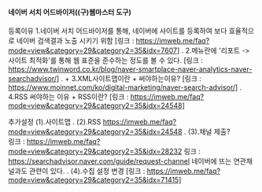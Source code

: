 #### 네이버 서치 어드바이저((구)웹마스터 도구)

등록이유
    1.네이버 서치 어드바이저를 통해, 네이버에 사이트를 등록하여 보다 효율적으로 네이버 검색결과 노출 시키기 위함
    [링크 : https://imweb.me/faq?mode=view&category=29&category2=35&idx=7607]
.
    2.메뉴란에 '리포트 -> 사이트 최적화'를 통해 웹 표준을 준수하는 정도를 볼 수 있다.
    [링크 : https://www.twinword.co.kr/blog/naver-smartplace-naver-analytics-naver-searchadvisor/]
.
+
    3.XML사이트맵이란 + 써야하는이유?
    [링크 : https://www.moinnet.com/ko/digital-marketing/naver-search-advisor/]
.
    4.RSS 써야하는 이유 + RSS이란?
    [링크 : https://imweb.me/faq?mode=view&category=29&category2=35&idx=24548]
        
추가설정
    (1).사이트맵
.
    (2).RSS    https://imweb.me/faq?mode=view&category=29&category2=35&idx=24548
.
    (3).채널 제출?    
    링크 : https://imweb.me/faq?mode=view&category=29&category2=35&idx=28232
    링크 : https://searchadvisor.naver.com/guide/request-channel
    네이버에 뜨는 연관채널과도 관련이 있다.
.
    (4).수집 설정 변경
    [링크 : https://imweb.me/faq?mode=view&category=29&category2=35&idx=71415]